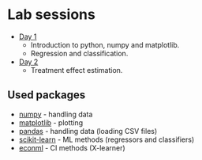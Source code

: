 # Lab sessions

- [Day 1](day_1)
    - Introduction to python, numpy and matplotlib.
    - Regression and classification.
- [Day 2](day_2)
    - Treatment effect estimation.

## Used packages
- [numpy](https://numpy.org/) - handling data
- [matplotlib](https://matplotlib.org/) - plotting
- [pandas](https://pandas.pydata.org/) - handling data (loading CSV files)
- [scikit-learn](https://scikit-learn.org/) - ML methods (regressors and classifiers)
- [econml](https://econml.azurewebsites.net/) - CI methods (X-learner)